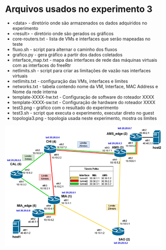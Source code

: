 # Arquivos usados no experimento 3

- \<data> - diretório onde são armazenados os dados adquiridos no experimento
- \<result> - diretório onde são gerados os gráficos
- core-routers.txt - lista de VMs e interfaces que serão mapeadas no teste
- fluxo.sh - script para alternar o caminho dos fluxos
- grafico.py - gera gráfico a partir dos dados coletados
- interface_map.txt - mapa das interfaces de rede das máquinas virtuais com as interfaces do freeRtr
- netlimits.sh - script para criar as limitações de vazão nas interfaces virtuais
- netlimits.txt - configuração das VMs, interfaces e limites
- networks.txt - tabela contendo nome da VM, Interface, MAC Address e Nome da rede interna
- template-XXXX-hw.txt - Configuração de software do roteador XXXX
- template-XXXX-sw.txt - Configuração de hardware do roteador XXXX
- test3.png - gráfico com o resultado do experimento
- test3.sh - script que executa o experimento, executar direto no guest
- topologia3.png - topologia usada neste experimento, mostra os limites

![topologia](topologia3.png)
